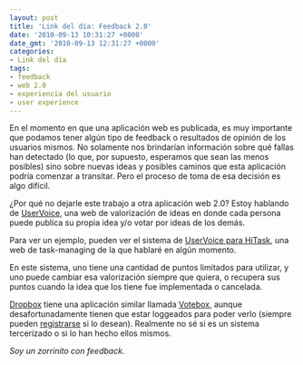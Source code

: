 ```yaml
---
layout: post
title: 'Link del día: Feedback 2.0'
date: '2010-09-13 10:31:27 +0000'
date_gmt: '2010-09-13 12:31:27 +0000'
categories:
- Link del día
tags:
- feedback
- web 2.0
- experiencia del usuario
- user experience
---
```


En el momento en que una aplicación web es publicada, es muy importante que podamos tener algún tipo de feedback o resultados de opinión de los usuarios mismos. No solamente nos brindarían información sobre qué fallas han detectado (lo que, por supuesto, esperamos que sean las menos posibles) sino sobre nuevas ideas y posibles caminos que esta aplicación podría comenzar a transitar. Pero el proceso de toma de esa decisión es algo difícil.

¿Por qué no dejarle este trabajo a otra aplicación web 2.0? Estoy hablando de [UserVoice](http://uservoice.com/), una web de valorización de ideas en donde cada persona puede publica su propia idea y/o votar por ideas de los demás.

Para ver un ejemplo, pueden ver el sistema de [UserVoice para HiTask](http://hitask.uservoice.com/), una web de task-managing de la que hablaré en algún momento.

En este sistema, uno tiene una cantidad de puntos limitados para utilizar, y uno puede cambiar esa valorización siempre que quiera, o recupera sus puntos cuando la idea que los tiene fue implementada o cancelada.

[Dropbox](http://www.dropbox.com) tiene una aplicación similar llamada [Votebox](https://www.dropbox.com/votebox), aunque desafortunadamente tienen que estar loggeados para poder verlo (siempre pueden [registrarse](http://www.dropbox.com/referrals/NTk2MzI0NDk) si lo desean). Realmente no sé si es un sistema tercerizado o si lo han hecho ellos mismos.

_Soy un zorrinito con feedback._
